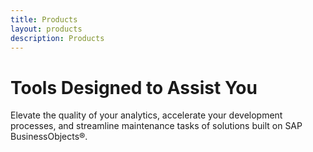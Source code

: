 ```yaml
---
title: Products
layout: products
description: Products
---
```


# Tools Designed to Assist You

Elevate the quality of your analytics, accelerate your development processes, and streamline maintenance tasks of solutions built on SAP BusinessObjects®.